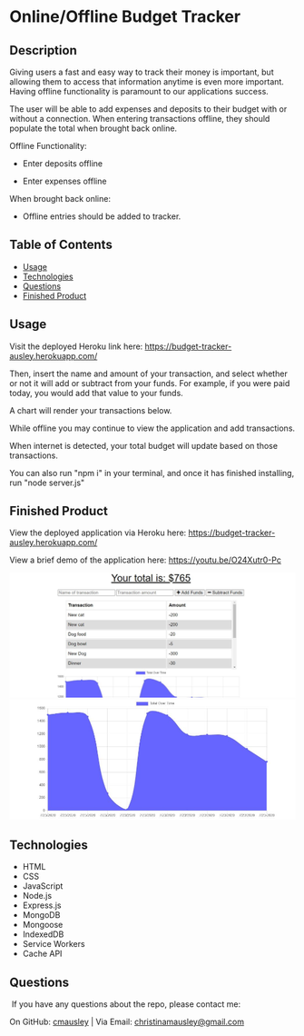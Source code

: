 # Online/Offline Budget Tracker

## Description

Giving users a fast and easy way to track their money is important, but allowing them to access that information anytime is even more important. Having offline functionality is paramount to our applications success.

The user will be able to add expenses and deposits to their budget with or without a connection. When entering transactions offline, they should populate the total when brought back online.

Offline Functionality:

  * Enter deposits offline

  * Enter expenses offline

When brought back online:

  * Offline entries should be added to tracker.

## Table of Contents
* [Usage](#usage)
* [Technologies](#technologies)
* [Questions](#questions)
* [Finished Product](#finished-product)

## Usage
Visit the deployed Heroku link here: https://budget-tracker-ausley.herokuapp.com/ 

Then, insert the name and amount of your transaction, and select whether or not it will add or subtract from your funds. For example, if you were paid today, you would add that value to your funds. 

A chart will render your transactions below.

While offline you may continue to view the application and add transactions.

When internet is detected, your total budget will update based on those transactions.

You can also run "npm i" in your terminal, and once it has finished installing, run "node server.js"

## Finished Product
View the deployed application via Heroku here: https://budget-tracker-ausley.herokuapp.com/

View a brief demo of the application here: https://youtu.be/O24Xutr0-Pc 

![Sample Image 1](budget1.JPG)
![Sample Image 2](budget2.jpg)

## Technologies
* HTML
* CSS
* JavaScript
* Node.js
* Express.js
* MongoDB
* Mongoose
* IndexedDB
* Service Workers
* Cache API

## Questions
​
If you have any questions about the repo, please contact me:

On GitHub: [cmausley](https://github.com/cmausley) | Via Email: christinamausley@gmail.com
